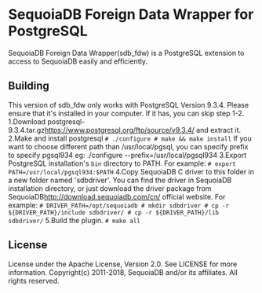 SequoiaDB Foreign Data Wrapper for PostgreSQL
=============================================
SequoiaDB Foreign Data Wrapper(sdb_fdw) is a PostgreSQL extension to access to SequoiaDB easily and efficiently.


Building
--------
This version of sdb_fdw only works with PostgreSQL Version 9.3.4. Please ensure that it's installed in your computer. If it has, you can skip step 1-2.
1.Download postgresql-9.3.4.tar.gz<https://www.postgresql.org/ftp/source/v9.3.4/> and extract it.
2.Make and install postgresql
    ```
    # ./configure
    # make && make install
    ```
If you want to choose different path than /usr/local/pgsql, you can specify prefix to specify pgsql934
eg: ./configure --prefix=/usr/local/pgsql934
3.Export PostgreSQL installation's `bin` directory to PATH. For example:
    ```
    # export PATH=/usr/local/pgsql934:$PATH
    ```
4.Copy SequoiaDB C driver to this folder in a new folder named 'sdbdriver'. You can find the driver in SequoiaDB installation directory, or just download the driver package from SequoiaDB<http://download.sequoiadb.com/cn/> official website. For example:
    ```
    # DRIVER_PATH=/opt/sequoiadb
    # mkdir sdbdriver
    # cp -r ${DRIVER_PATH}/include sdbdriver/
    # cp -r ${DRIVER_PATH}/lib sdbdriver/
    ```
5.Build the plugin.
    ```
    # make all
    ```


License
-------
License under the Apache License, Version 2.0. See LICENSE for more information. Copyright(c) 2011-2018, SequoiaDB and/or its affiliates. All rights reserved.
